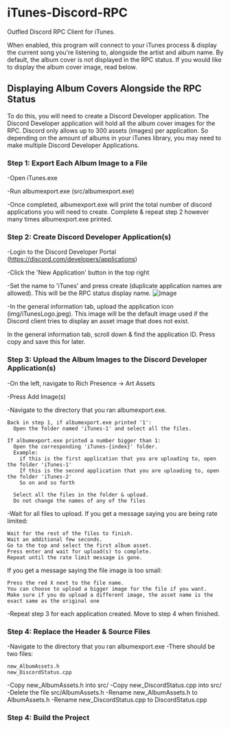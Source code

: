 # iTunes-Discord-RPC

Outfled Discord RPC Client for iTunes.

When enabled, this program will connect to your iTunes process & display the current song you're listening to, alongside the artist and album name.
By default, the album cover is not displayed in the RPC status. If you would like to display the album cover image, read below.

## Displaying Album Covers Alongside the RPC Status

To do this, you will need to create a Discord Developer application.
The Discord Developer application will hold all the album cover images for the RPC.
Discord only allows up to 300 assets (images) per application. So depending on the amount of albums in your iTunes library, you may need to make multiple Discord Developer Applications.


### Step 1: Export Each Album Image to a File

-Open iTunes.exe

-Run albumexport.exe (src/albumexport.exe)

-Once completed, albumexport.exe will print the total number of discord applications you will need to create. Complete & repeat step 2 however many times albumexport.exe printed.

### Step 2: Create Discord Developer Application(s)

-Login to the Discord Developer Portal (https://discord.com/developers/applications)

-Click the 'New Application' button in the top right

-Set the name to 'iTunes' and press create (duplicate application names are allowed). This will be the RPC status display name.
![image](https://user-images.githubusercontent.com/55547083/231023853-b35955b0-ce14-4874-a281-2b0e083dc1cf.png)

-In the general information tab, upload the application icon (img/iTunesLogo.jpeg). This image will be the default image used if the Discord client tries to display an asset image that does not exist.

In the general information tab, scroll down & find the application ID. Press copy and save this for later.


### Step 3: Upload the Album Images to the Discord Developer Application(s)

-On the left, navigate to Rich Presence -> Art Assets

-Press Add Image(s)

-Navigate to the directory that you ran albumexport.exe.

    Back in step 1, if albumexport.exe printed '1':
      Open the folder named 'iTunes-1' and select all the files.
    
    If albumexport.exe printed a number bigger than 1:
      Open the corresponding 'iTunes-{index}' folder.
      Example:
        if this is the first application that you are uploading to, open the folder 'iTunes-1'
        If this is the second application that you are uploading to, open the folder 'iTunes-2'
        So on and so forth
        
      Select all the files in the folder & upload.
      Do not change the names of any of the files

-Wait for all files to upload.
If you get a message saying you are being rate limited:
    
    Wait for the rest of the files to finish.
    Wait an additional few seconds.
    Go to the top and select the first album asset.
    Press enter and wait for upload(s) to complete.
    Repeat until the rate limit message is gone.

If you get a message saying the file image is too small:

    Press the red X next to the file name.
    You can choose to upload a bigger image for the file if you want.
    Make sure if you do upload a different image, the asset name is the exact same as the original one
    
-Repeat step 3 for each application created. Move to step 4 when finished.

### Step 4: Replace the Header & Source Files

-Navigate to the directory that you ran albumexport.exe
-There should be two files:

    new_AlbumAssets.h
    new_DiscordStatus.cpp
    
-Copy new_AlbumAssets.h into src/
-Copy new_DiscordStatus.cpp into src/
-Delete the file src/AlbumAssets.h
-Rename new_AlbumAssets.h to AlbumAssets.h
-Rename new_DiscordStatus.cpp to DiscordStatus.cpp

### Step 4: Build the Project


